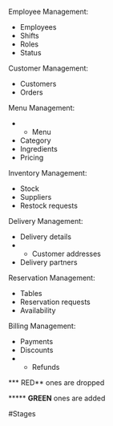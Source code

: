 Employee Management:

- Employees
- Shifts
- Roles
- Status

Customer Management:

- Customers
- Orders

Menu Management:

- - Menu
- Category
- Ingredients
- Pricing

Inventory Management:

- Stock
- Suppliers
- Restock requests

Delivery Management:

- Delivery details
- - Customer addresses
- Delivery partners

Reservation Management:

- Tables
- Reservation requests
- Availability

Billing Management:

- Payments
- Discounts
- - Refunds

*** RED** ones are dropped

***** **GREEN** ones are added

#Stages